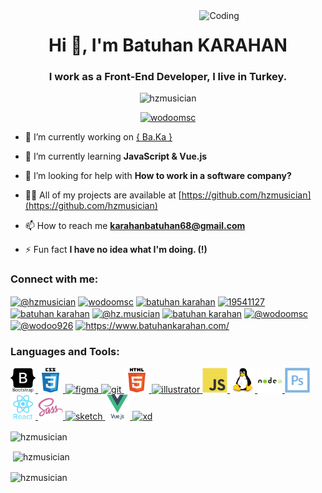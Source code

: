 <img align="right" alt="Coding" width="40%" src="https://cdn.dribbble.com/users/1292677/screenshots/6139167/media/fcf7fd0c619bb87706533079240915f3.gif">
<h1 align="center">Hi 👋, I'm Batuhan KARAHAN</h1>
<h3 align="center">I work as a Front-End Developer, I live in Turkey.</h3>

<p align="center"> <img src="https://komarev.com/ghpvc/?username=hzmusician&label=Profile%20views&color=0e75b6&style=flat" alt="hzmusician" /> </p>

<p align="center"> <a href="https://twitter.com/wodoomsc" target="blank"><img src="https://img.shields.io/twitter/follow/wodoomsc?logo=twitter&style=for-the-badge" alt="wodoomsc" /></a> </p>

- 🔭 I’m currently working on [{ Ba.Ka }](https://www.batuhankarahan.com)

- 🌱 I’m currently learning **JavaScript & Vue.js**

- 🤝 I’m looking for help with **How to work in a software company?**

- 👨‍💻 All of my projects are available at [https://github.com/hzmusician](https://github.com/hzmusician)

- 📫 How to reach me **karahanbatuhan68@gmail.com**

- ⚡ Fun fact **I have no idea what I'm doing. (!)**

<h3 align="left">Connect with me:</h3>
<p align="left">
<a href="https://codepen.io/@hzmusician" target="blank"><img align="center" src="https://raw.githubusercontent.com/rahuldkjain/github-profile-readme-generator/master/src/images/icons/Social/codepen.svg" alt="@hzmusician" height="30" width="40" /></a>
<a href="https://twitter.com/wodoomsc" target="blank"><img align="center" src="https://raw.githubusercontent.com/rahuldkjain/github-profile-readme-generator/master/src/images/icons/Social/twitter.svg" alt="wodoomsc" height="30" width="40" /></a>
<a href="https://linkedin.com/in/batuhan karahan" target="blank"><img align="center" src="https://raw.githubusercontent.com/rahuldkjain/github-profile-readme-generator/master/src/images/icons/Social/linked-in-alt.svg" alt="batuhan karahan" height="30" width="40" /></a>
<a href="https://stackoverflow.com/users/19541127" target="blank"><img align="center" src="https://raw.githubusercontent.com/rahuldkjain/github-profile-readme-generator/master/src/images/icons/Social/stack-overflow.svg" alt="19541127" height="30" width="40" /></a>
<a href="https://fb.com/batuhan karahan" target="blank"><img align="center" src="https://raw.githubusercontent.com/rahuldkjain/github-profile-readme-generator/master/src/images/icons/Social/facebook.svg" alt="batuhan karahan" height="30" width="40" /></a>
<a href="https://instagram.com/@hz.musician" target="blank"><img align="center" src="https://raw.githubusercontent.com/rahuldkjain/github-profile-readme-generator/master/src/images/icons/Social/instagram.svg" alt="@hz.musician" height="30" width="40" /></a>
<a href="https://dribbble.com/batuhan karahan" target="blank"><img align="center" src="https://raw.githubusercontent.com/rahuldkjain/github-profile-readme-generator/master/src/images/icons/Social/dribbble.svg" alt="batuhan karahan" height="30" width="40" /></a>
<a href="https://medium.com/@wodoomsc" target="blank"><img align="center" src="https://raw.githubusercontent.com/rahuldkjain/github-profile-readme-generator/master/src/images/icons/Social/medium.svg" alt="@wodoomsc" height="30" width="40" /></a>
<a href="https://www.youtube.com/c/@wodoo926" target="blank"><img align="center" src="https://raw.githubusercontent.com/rahuldkjain/github-profile-readme-generator/master/src/images/icons/Social/youtube.svg" alt="@wodoo926" height="30" width="40" /></a>
<a href="/https://www.batuhankarahan.com/" target="blank"><img align="center" src="https://raw.githubusercontent.com/rahuldkjain/github-profile-readme-generator/master/src/images/icons/Social/rss.svg" alt="https://www.batuhankarahan.com/" height="30" width="40" /></a>
</p>

<h3 align="left">Languages and Tools:</h3>
<p align="left"> <a href="https://getbootstrap.com" target="_blank" rel="noreferrer"> <img src="https://raw.githubusercontent.com/devicons/devicon/master/icons/bootstrap/bootstrap-plain-wordmark.svg" alt="bootstrap" width="40" height="40"/> </a> <a href="https://www.w3schools.com/css/" target="_blank" rel="noreferrer"> <img src="https://raw.githubusercontent.com/devicons/devicon/master/icons/css3/css3-original-wordmark.svg" alt="css3" width="40" height="40"/> </a> <a href="https://www.figma.com/" target="_blank" rel="noreferrer"> <img src="https://www.vectorlogo.zone/logos/figma/figma-icon.svg" alt="figma" width="40" height="40"/> </a> <a href="https://git-scm.com/" target="_blank" rel="noreferrer"> <img src="https://www.vectorlogo.zone/logos/git-scm/git-scm-icon.svg" alt="git" width="40" height="40"/> </a> <a href="https://www.w3.org/html/" target="_blank" rel="noreferrer"> <img src="https://raw.githubusercontent.com/devicons/devicon/master/icons/html5/html5-original-wordmark.svg" alt="html5" width="40" height="40"/> </a> <a href="https://www.adobe.com/in/products/illustrator.html" target="_blank" rel="noreferrer"> <img src="https://www.vectorlogo.zone/logos/adobe_illustrator/adobe_illustrator-icon.svg" alt="illustrator" width="40" height="40"/> </a> <a href="https://developer.mozilla.org/en-US/docs/Web/JavaScript" target="_blank" rel="noreferrer"> <img src="https://raw.githubusercontent.com/devicons/devicon/master/icons/javascript/javascript-original.svg" alt="javascript" width="40" height="40"/> </a> <a href="https://www.linux.org/" target="_blank" rel="noreferrer"> <img src="https://raw.githubusercontent.com/devicons/devicon/master/icons/linux/linux-original.svg" alt="linux" width="40" height="40"/> </a> <a href="https://nodejs.org" target="_blank" rel="noreferrer"> <img src="https://raw.githubusercontent.com/devicons/devicon/master/icons/nodejs/nodejs-original-wordmark.svg" alt="nodejs" width="40" height="40"/> </a> <a href="https://www.photoshop.com/en" target="_blank" rel="noreferrer"> <img src="https://raw.githubusercontent.com/devicons/devicon/master/icons/photoshop/photoshop-line.svg" alt="photoshop" width="40" height="40"/> </a> <a href="https://reactjs.org/" target="_blank" rel="noreferrer"> <img src="https://raw.githubusercontent.com/devicons/devicon/master/icons/react/react-original-wordmark.svg" alt="react" width="40" height="40"/> </a> <a href="https://sass-lang.com" target="_blank" rel="noreferrer"> <img src="https://raw.githubusercontent.com/devicons/devicon/master/icons/sass/sass-original.svg" alt="sass" width="40" height="40"/> </a> <a href="https://www.sketch.com/" target="_blank" rel="noreferrer"> <img src="https://www.vectorlogo.zone/logos/sketchapp/sketchapp-icon.svg" alt="sketch" width="40" height="40"/> </a> <a href="https://vuejs.org/" target="_blank" rel="noreferrer"> <img src="https://raw.githubusercontent.com/devicons/devicon/master/icons/vuejs/vuejs-original-wordmark.svg" alt="vuejs" width="40" height="40"/> </a> <a href="https://www.adobe.com/products/xd.html" target="_blank" rel="noreferrer"> <img src="https://cdn.worldvectorlogo.com/logos/adobe-xd.svg" alt="xd" width="40" height="40"/> </a> </p>

<p><img align="center" src="https://github-readme-stats.vercel.app/api/top-langs?username=hzmusician&show_icons=true&locale=en&layout=compact" alt="hzmusician" /></p>

<p>&nbsp;<img align="center" src="https://github-readme-stats.vercel.app/api?username=hzmusician&show_icons=true&locale=en" alt="hzmusician" /></p>

<p><img align="center" src="https://github-readme-streak-stats.herokuapp.com/?user=hzmusician&" alt="hzmusician" /></p>
